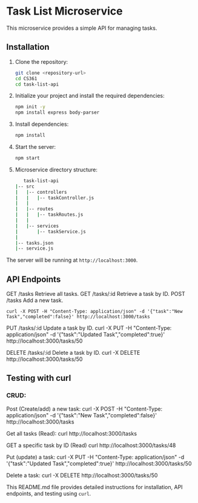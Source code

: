 # Task List Microservice

This microservice provides a simple API for managing tasks.

## Installation

1. Clone the repository:

   ```bash
   git clone <repository-url>
   cd CS361
   cd task-list-api
   ```

2. Initialize your project and install the required dependencies:

   ```bash
   npm init -y
   npm install express body-parser
   ```

3. Install dependencies:
   ```bash
   npm install
   ```
4. Start the server:

   ```bash
   npm start
   ```

5. Microservice directory structure:

   ```bash
      task-list-api
   |-- src
   |   |-- controllers
   |   |   |-- taskController.js
   |   |
   |   |-- routes
   |   |   |-- taskRoutes.js
   |   |
   |   |-- services
   |       |-- taskService.js
   |
   |-- tasks.json
   |-- service.js

   ```

The server will be running at `http://localhost:3000`.

## API Endpoints

GET /tasks
Retrieve all tasks.
GET /tasks/:id
Retrieve a task by ID.
POST /tasks
Add a new task.

    curl -X POST -H "Content-Type: application/json" -d '{"task":"New Task","completed":false}' http://localhost:3000/tasks

PUT /tasks/:id
Update a task by ID.
curl -X PUT -H "Content-Type: application/json" -d '{"task":"Updated Task","completed":true}' http://localhost:3000/tasks/50

DELETE /tasks/:id
Delete a task by ID.
curl -X DELETE http://localhost:3000/tasks/50

## Testing with curl

### CRUD:

Post (Create/add) a new task:
curl -X POST -H "Content-Type: application/json" -d '{"task":"New Task","completed":false}' http://localhost:3000/tasks

Get all tasks (Read):
curl http://localhost:3000/tasks

GET a specific task by ID (Read)
curl http://localhost:3000/tasks/48

Put (update) a task:
curl -X PUT -H "Content-Type: application/json" -d '{"task":"Updated Task","completed":true}' http://localhost:3000/tasks/50

Delete a task:
curl -X DELETE http://localhost:3000/tasks/50

This README.md file provides detailed instructions for installation, API endpoints, and testing using `curl`.
